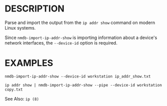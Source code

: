 DESCRIPTION
===========

Parse and import the output from the `ip addr show`
command on modern Linux systems.

Since `nmdb-import-ip-addr-show` is importing information about a device's
network interfaces, the `--device-id` option is required.

EXAMPLES
========
``` 
nmdb-import-ip-addr-show --device-id workstation ip_addr_show.txt 

ip addr show | nmdb-import-ip-addr-show --pipe --device-id workstation copy.txt 
```

See Also: `ip (8)`
